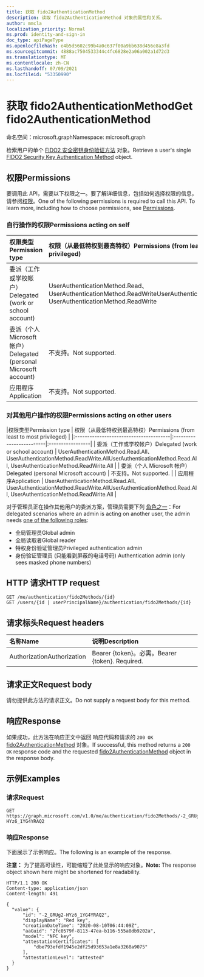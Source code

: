 ```yaml
---
title: 获取 fido2AuthenticationMethod
description: 读取 fido2AuthenticationMethod 对象的属性和关系。
author: mmcla
localization_priority: Normal
ms.prod: identity-and-sign-in
doc_type: apiPageType
ms.openlocfilehash: e4b5d5602c99b4a0c637f00a9bb638d456e8a3fd
ms.sourcegitcommit: 4888ac7504533344c4fc6828e2a06a002a1d72d3
ms.translationtype: MT
ms.contentlocale: zh-CN
ms.lasthandoff: 07/09/2021
ms.locfileid: "53350990"
---
```

# <a name="get-fido2authenticationmethod"></a><span data-ttu-id="4e4da-103">获取 fido2AuthenticationMethod</span><span class="sxs-lookup"><span data-stu-id="4e4da-103">Get fido2AuthenticationMethod</span></span>
<span data-ttu-id="4e4da-104">命名空间：microsoft.graph</span><span class="sxs-lookup"><span data-stu-id="4e4da-104">Namespace: microsoft.graph</span></span>

<span data-ttu-id="4e4da-105">检索用户的单个 [FIDO2 安全密钥身份验证方法](../resources/fido2authenticationmethod.md) 对象。</span><span class="sxs-lookup"><span data-stu-id="4e4da-105">Retrieve a user's single [FIDO2 Security Key Authentication Method](../resources/fido2authenticationmethod.md) object.</span></span>

## <a name="permissions"></a><span data-ttu-id="4e4da-106">权限</span><span class="sxs-lookup"><span data-stu-id="4e4da-106">Permissions</span></span>

<span data-ttu-id="4e4da-p101">要调用此 API，需要以下权限之一。要了解详细信息，包括如何选择权限的信息，请参阅[权限](/graph/permissions-reference)。</span><span class="sxs-lookup"><span data-stu-id="4e4da-p101">One of the following permissions is required to call this API. To learn more, including how to choose permissions, see [Permissions](/graph/permissions-reference).</span></span>

### <a name="permissions-acting-on-self"></a><span data-ttu-id="4e4da-109">自行操作的权限</span><span class="sxs-lookup"><span data-stu-id="4e4da-109">Permissions acting on self</span></span>

|<span data-ttu-id="4e4da-110">权限类型</span><span class="sxs-lookup"><span data-stu-id="4e4da-110">Permission type</span></span>      | <span data-ttu-id="4e4da-111">权限（从最低特权到最高特权）</span><span class="sxs-lookup"><span data-stu-id="4e4da-111">Permissions (from least to most privileged)</span></span>              |
|:---------------------------------------|:-------------------------|
| <span data-ttu-id="4e4da-112">委派（工作或学校帐户）</span><span class="sxs-lookup"><span data-stu-id="4e4da-112">Delegated (work or school account)</span></span>     | <span data-ttu-id="4e4da-113">UserAuthenticationMethod.Read、UserAuthenticationMethod.ReadWrite</span><span class="sxs-lookup"><span data-stu-id="4e4da-113">UserAuthenticationMethod.Read, UserAuthenticationMethod.ReadWrite</span></span> |
| <span data-ttu-id="4e4da-114">委派（个人 Microsoft 帐户）</span><span class="sxs-lookup"><span data-stu-id="4e4da-114">Delegated (personal Microsoft account)</span></span> | <span data-ttu-id="4e4da-115">不支持。</span><span class="sxs-lookup"><span data-stu-id="4e4da-115">Not supported.</span></span> |
| <span data-ttu-id="4e4da-116">应用程序</span><span class="sxs-lookup"><span data-stu-id="4e4da-116">Application</span></span>                            | <span data-ttu-id="4e4da-117">不支持。</span><span class="sxs-lookup"><span data-stu-id="4e4da-117">Not supported.</span></span> |

### <a name="permissions-acting-on-other-users"></a><span data-ttu-id="4e4da-118">对其他用户操作的权限</span><span class="sxs-lookup"><span data-stu-id="4e4da-118">Permissions acting on other users</span></span>

|<span data-ttu-id="4e4da-119">权限类型</span><span class="sxs-lookup"><span data-stu-id="4e4da-119">Permission type</span></span>      | <span data-ttu-id="4e4da-120">权限（从最低特权到最高特权）</span><span class="sxs-lookup"><span data-stu-id="4e4da-120">Permissions (from least to most privileged)</span></span>              |
|:---------------------------------------|:-------------------------|:-----------------|
| <span data-ttu-id="4e4da-121">委派（工作或学校帐户）</span><span class="sxs-lookup"><span data-stu-id="4e4da-121">Delegated (work or school account)</span></span>     | <span data-ttu-id="4e4da-122">UserAuthenticationMethod.Read.All、UserAuthenticationMethod.ReadWrite.All</span><span class="sxs-lookup"><span data-stu-id="4e4da-122">UserAuthenticationMethod.Read.All, UserAuthenticationMethod.ReadWrite.All</span></span> |
| <span data-ttu-id="4e4da-123">委派（个人 Microsoft 帐户）</span><span class="sxs-lookup"><span data-stu-id="4e4da-123">Delegated (personal Microsoft account)</span></span> | <span data-ttu-id="4e4da-124">不支持。</span><span class="sxs-lookup"><span data-stu-id="4e4da-124">Not supported.</span></span> |
| <span data-ttu-id="4e4da-125">应用程序</span><span class="sxs-lookup"><span data-stu-id="4e4da-125">Application</span></span>                            | <span data-ttu-id="4e4da-126">UserAuthenticationMethod.Read.All、UserAuthenticationMethod.ReadWrite.All</span><span class="sxs-lookup"><span data-stu-id="4e4da-126">UserAuthenticationMethod.Read.All, UserAuthenticationMethod.ReadWrite.All</span></span> |

<span data-ttu-id="4e4da-127">对于管理员正在操作其他用户的委派方案，管理员需要下列 [角色之一](/azure/active-directory/users-groups-roles/directory-assign-admin-roles#available-roles)：</span><span class="sxs-lookup"><span data-stu-id="4e4da-127">For delegated scenarios where an admin is acting on another user, the admin needs [one of the following roles](/azure/active-directory/users-groups-roles/directory-assign-admin-roles#available-roles):</span></span>
* <span data-ttu-id="4e4da-128">全局管理员</span><span class="sxs-lookup"><span data-stu-id="4e4da-128">Global admin</span></span>
* <span data-ttu-id="4e4da-129">全局读取者</span><span class="sxs-lookup"><span data-stu-id="4e4da-129">Global reader</span></span>
* <span data-ttu-id="4e4da-130">特权身份验证管理员</span><span class="sxs-lookup"><span data-stu-id="4e4da-130">Privileged authentication admin</span></span>
* <span data-ttu-id="4e4da-131">身份验证管理员 (只能看到屏蔽的电话号码) </span><span class="sxs-lookup"><span data-stu-id="4e4da-131">Authentication admin (only sees masked phone numbers)</span></span>

## <a name="http-request"></a><span data-ttu-id="4e4da-132">HTTP 请求</span><span class="sxs-lookup"><span data-stu-id="4e4da-132">HTTP request</span></span>

<!-- {
  "blockType": "ignored"
}
-->
``` http
GET /me/authentication/fido2Methods/{id}
GET /users/{id | userPrincipalName}/authentication/fido2Methods/{id}
```

## <a name="request-headers"></a><span data-ttu-id="4e4da-133">请求标头</span><span class="sxs-lookup"><span data-stu-id="4e4da-133">Request headers</span></span>
|<span data-ttu-id="4e4da-134">名称</span><span class="sxs-lookup"><span data-stu-id="4e4da-134">Name</span></span>|<span data-ttu-id="4e4da-135">说明</span><span class="sxs-lookup"><span data-stu-id="4e4da-135">Description</span></span>|
|:---|:---|
|<span data-ttu-id="4e4da-136">Authorization</span><span class="sxs-lookup"><span data-stu-id="4e4da-136">Authorization</span></span>|<span data-ttu-id="4e4da-p102">Bearer {token}。必需。</span><span class="sxs-lookup"><span data-stu-id="4e4da-p102">Bearer {token}. Required.</span></span>|

## <a name="request-body"></a><span data-ttu-id="4e4da-139">请求正文</span><span class="sxs-lookup"><span data-stu-id="4e4da-139">Request body</span></span>
<span data-ttu-id="4e4da-140">请勿提供此方法的请求正文。</span><span class="sxs-lookup"><span data-stu-id="4e4da-140">Do not supply a request body for this method.</span></span>

## <a name="response"></a><span data-ttu-id="4e4da-141">响应</span><span class="sxs-lookup"><span data-stu-id="4e4da-141">Response</span></span>

<span data-ttu-id="4e4da-142">如果成功，此方法在响应正文中返回 响应代码和请求的 `200 OK` [fido2AuthenticationMethod](../resources/fido2authenticationmethod.md) 对象。</span><span class="sxs-lookup"><span data-stu-id="4e4da-142">If successful, this method returns a `200 OK` response code and the requested [fido2AuthenticationMethod](../resources/fido2authenticationmethod.md) object in the response body.</span></span>

## <a name="examples"></a><span data-ttu-id="4e4da-143">示例</span><span class="sxs-lookup"><span data-stu-id="4e4da-143">Examples</span></span>

### <a name="request"></a><span data-ttu-id="4e4da-144">请求</span><span class="sxs-lookup"><span data-stu-id="4e4da-144">Request</span></span>

``` http
GET https://graph.microsoft.com/v1.0/me/authentication/fido2Methods/-2_GRUg2-HYz6_1YG4YRAQ2
```

### <a name="response"></a><span data-ttu-id="4e4da-145">响应</span><span class="sxs-lookup"><span data-stu-id="4e4da-145">Response</span></span>
<span data-ttu-id="4e4da-146">下面展示了示例响应。</span><span class="sxs-lookup"><span data-stu-id="4e4da-146">The following is an example of the response.</span></span>

<span data-ttu-id="4e4da-147">**注意：** 为了提高可读性，可能缩短了此处显示的响应对象。</span><span class="sxs-lookup"><span data-stu-id="4e4da-147">**Note:** The response object shown here might be shortened for readability.</span></span>
<!-- {
  "blockType": "response",
  "truncated": true,
  "@odata.type": "microsoft.graph.fido2AuthenticationMethod"
}
-->
``` http
HTTP/1.1 200 OK
Content-type: application/json
Content-length: 491

{
  "value": {
      "id": "-2_GRUg2-HYz6_1YG4YRAQ2",
      "displayName": "Red key",
      "creationDateTime": "2020-08-10T06:44:09Z",
      "aaGuid": "2fc0579f-8113-47ea-b116-555a8db9202a",
      "model": "NFC key",
      "attestationCertificates": [
          "dbe793efdf1945e2df25d93653a1e8a3268a9075"
      ],
      "attestationLevel": "attested"
  }
}
```

